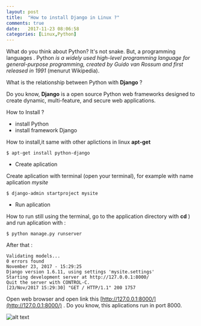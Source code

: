 ```yaml
---
layout: post
title:  "How to install Django in Linux ?"
comments: true
date:   2017-11-23 08:06:58
categories: [Linux,Python]
---
```


What do you think about Python? It's not snake. But, a programming languages . Python _is a widely used high-level programming language for general-purpose programming, created by Guido van Rossum and first released in 1991_ (menurut Wikipedia).

What is the relationship between Python with __Django__ ?

Do you know, __Django__ is a open source Python web frameworks designed to create dynamic, multi-feature, and secure web applications.

How to Install ?

- install Python
- install framework Django

How to install,it same with other aplictions in linux __apt-get__

    $ apt-get install python-django


-  Create aplication

Create aplication  with terminal (open your terminal), for example with name aplication  _mysite_

    $ django-admin startproject mysite

- Run aplication

How to run still using the terminal, go to the application directory with __cd__ )  and run aplication with :


    $ python manage.py runserver

After that :

    Validating models...
    0 errors found
    November 23, 2017 - 15:29:25
    Django version 1.6.11, using settings 'mysite.settings'
    Starting development server at http://127.0.0.1:8000/
    Quit the server with CONTROL-C.
    [23/Nov/2017 15:29:30] "GET / HTTP/1.1" 200 1757

Open web browser and open link this [http://127.0.0.1:8000/](http://127.0.0.1:8000/) . Do you know, this aplications run in port 8000.



![alt text][gambar1]

[gambar1]:{{site.urlimg}}img-23nov2017-1.png "hello word"